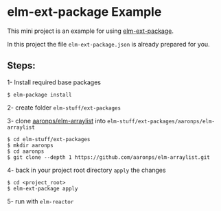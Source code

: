 # elm-ext-package Example

This mini project is an example for using [elm-ext-package](https://github.com/aaronps/elm-ext-package).

In this project the file `elm-ext-package.json` is already prepared for you.

## Steps:

1- Install required base packages
```shell
$ elm-package install
```

2- create folder `elm-stuff/ext-packages`

3- clone [aaronps/elm-arraylist](https://github.com/aaronps/elm-arraylist) into `elm-stuff/ext-packages/aaronps/elm-arraylist`
```shell
$ cd elm-stuff/ext-packages
$ mkdir aaronps
$ cd aaronps
$ git clone --depth 1 https://github.com/aaronps/elm-arraylist.git
```

4- back in your project root directory `apply` the changes
```shell
$ cd <project_root>
$ elm-ext-package apply
```

5- run with `elm-reactor`
